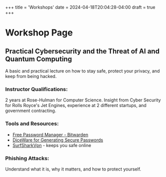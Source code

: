 +++
title = 'Workshops'
date = 2024-04-18T20:04:28-04:00
draft = true
+++
# Workshop Page

## Practical Cybersecurity and the Threat of AI and Quantum Computing
A basic and practical lecture on how to stay safe, protect your privacy, and keep from being hacked.

### Instructor Qualifications:
2 years at Rose-Hulman for Computer Science. Insight from Cyber Security for Rolls Royce's Jet Engines, experience at 2 different startups, and government contracting. 

### Tools and Resources:
- [Free Password Manager - Bitwarden](https://vault.bitwarden.com/#/register?layout=default)
- [DiceWare for Generating Secure Passwords](https://diceware.dmuth.org) 
- [SurfSharkVpn](https://surfshark.com) - keeps you safe online

### Phishing Attacks:
Understand what it is, why it matters, and how to protect yourself.
